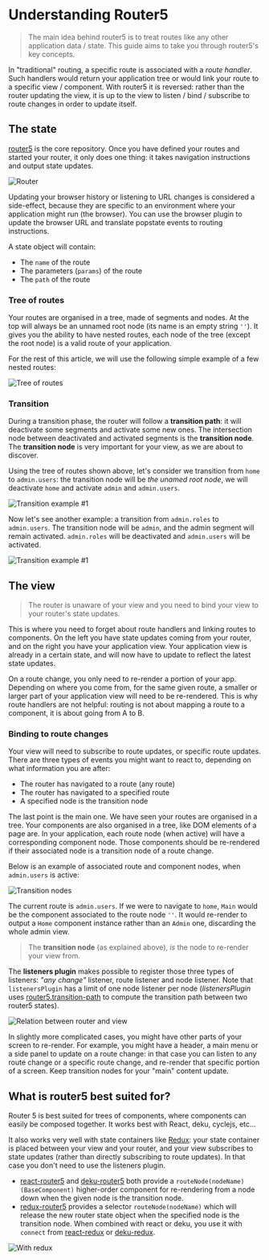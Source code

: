 # Understanding Router5

> The main idea behind router5 is to treat routes like any other application data / state. This guide aims to take you through router5's key concepts.

In "traditional" routing, a specific route is associated with a _route handler_. Such handlers would return your application tree or would link your route to a specific view / component. With router5 it is reversed: rather than the router updating the view, it is up to the view to listen / bind / subscribe to route changes in order to update itself.


## The state

[router5](https://github.com/router5/router5) is the core repository. Once you have defined your routes and started your router, it only does one thing: it takes navigation instructions and output state updates.

![Router](/img/router.png)

Updating your browser history or listening to URL changes is considered a side-effect, because they are specific to an environment where your application might run (the browser). You can use the browser plugin to update the browser URL and translate popstate events to routing instructions.

A state object will contain:
- The `name` of the route
- The parameters (`params`) of the route
- The `path` of the route


### Tree of routes

Your routes are organised in a tree, made of segments and nodes. At the top will always be an unnamed root node (its name is an empty string `''`). It gives you the ability to have nested routes, each node of the tree (except the root node) is a valid route of your application.

For the rest of this article, we will use the following simple example of a few nested routes:

![Tree of routes](/img/routes-tree.png)

### Transition

During a transition phase, the router will follow a __transition path__: it will deactivate some segments and activate some new ones. The intersection node between deactivated and activated segments is the __transition node__. The __transition node__ is very important for your view, as we are about to discover.

Using the tree of routes shown above, let's consider we transition from `home` to `admin.users`: the transition node will be _the unamed root node_, we will deactivate `home` and activate `admin` and `admin.users`.

![Transition example #1](/img/routes-tree-transition-1.png)

Now let's see another example: a transition from `admin.roles` to `admin.users`. The transition node will be `admin`, and the admin segment will remain activated. `admin.roles` will be deactivated and `admin.users` will be activated.

![Transition example #1](/img/routes-tree-transition-2.png)


## The view

> The router is unaware of your view and you need to bind your view to your router's state updates.

This is where you need to forget about route handlers and linking routes to components. On the left you have state updates coming from your router, and on the right you have your application view. Your application view is already in a certain state, and will now have to update to reflect the latest state updates.

On a route change, you only need to re-render a portion of your app. Depending on where you come from, for the same given route, a smaller or larger part of your application view will need to be re-rendered. This is why route handlers are not helpful: routing is not about mapping a route to a component, it is about going from A to B.


### Binding to route changes

Your view will need to subscribe to route updates, or specific route updates. There are three types of events you might want to react to, depending on what information you are after:

- The router has navigated to a route (any route)
- The router has navigated to a specified route
- A specified node is the transition node

The last point is the main one. We have seen your routes are organised in a tree. Your components are also organised in a tree, like DOM elements of a page are. In your application, each route node (when active) will have a corresponding component node. Those components should be re-rendered if their associated node is a transition node of a route change.

Below is an example of associated route and component nodes, when `admin.users` is active:

![Transition nodes](/img/routes-tree-components.png)

The current route is `admin.users`. If we were to navigate to `home`, `Main` would be the component associated to the route node `''`. It would re-render to output a `Home` component instance rather than an `Admin` one, discarding the whole admin view.

> The __transition node__ (as explained above), _is_ the node to re-render your view from.

The __listeners plugin__ makes possible to register those three types of listeners: _"any change"_ listener, route listener and node listener. Note that `listenersPlugin` has a limit of one node listener per node (_listenersPlugin_ uses [router5.transition-path](https://github.com/router5/transition-path) to compute the transition path between two router5 states).

![Relation between router and view](/img/router-view.png)

In slightly more complicated cases, you might have other parts of your screen to re-render. For example, you might have a header, a main menu or a side panel to update on a route change: in that case you can listen to any route change or a specific route change, and re-render that specific portion of a screen. Keep transition nodes for your "main" content update.


## What is router5 best suited for?

Router 5 is best suited for trees of components, where components can easily be composed together. It works best with React, deku, cyclejs, etc...

It also works very well with state containers like [Redux](http://redux.js.org/): your state container is placed between your view and your router, and your view subscribes to state updates (rather than directly subscribing to route updates). In that case you don't need to use the listeners plugin.

- [react-router5](https://github.com/router5/react-router5) and [deku-router5](https://github.com/router5/deku-router5) both provide a `routeNode(nodeName)(BaseComponent)` higher-order component for re-rendering from a node down when the given node is the transition node.
- [redux-router5](https://github.com/router5/redux-router5) provides a selector `routeNode(nodeName)` which will release the new router state object when the specified node is the transition node. When combined with react or deku, you use it with `connect` from [react-redux](https://github.com/rackt/react-redux) or [deku-redux](https://github.com/troch/deku-redux).

![With redux](/img/router-redux.png)
